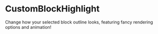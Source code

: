 # CustomBlockHighlight
Change how your selected block outline looks, featuring fancy rendering options and animation!
